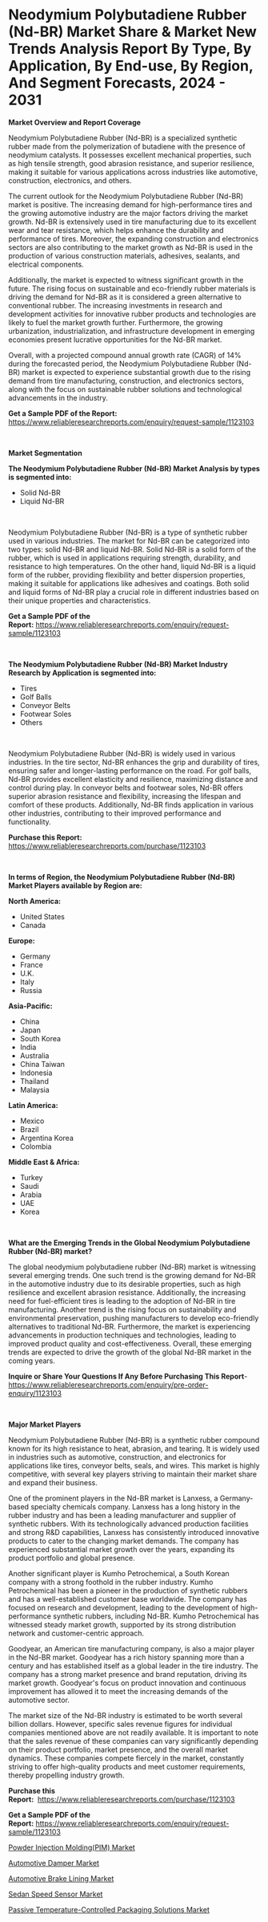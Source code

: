 <p><h1>Neodymium Polybutadiene Rubber (Nd-BR) Market Share & Market New Trends Analysis Report By Type, By Application, By End-use, By Region, And Segment Forecasts, 2024 - 2031</h1></p><p><strong>Market Overview and Report Coverage</strong></p>
<p><p>Neodymium Polybutadiene Rubber (Nd-BR) is a specialized synthetic rubber made from the polymerization of butadiene with the presence of neodymium catalysts. It possesses excellent mechanical properties, such as high tensile strength, good abrasion resistance, and superior resilience, making it suitable for various applications across industries like automotive, construction, electronics, and others.</p><p>The current outlook for the Neodymium Polybutadiene Rubber (Nd-BR) market is positive. The increasing demand for high-performance tires and the growing automotive industry are the major factors driving the market growth. Nd-BR is extensively used in tire manufacturing due to its excellent wear and tear resistance, which helps enhance the durability and performance of tires. Moreover, the expanding construction and electronics sectors are also contributing to the market growth as Nd-BR is used in the production of various construction materials, adhesives, sealants, and electrical components.</p><p>Additionally, the market is expected to witness significant growth in the future. The rising focus on sustainable and eco-friendly rubber materials is driving the demand for Nd-BR as it is considered a green alternative to conventional rubber. The increasing investments in research and development activities for innovative rubber products and technologies are likely to fuel the market growth further. Furthermore, the growing urbanization, industrialization, and infrastructure development in emerging economies present lucrative opportunities for the Nd-BR market.</p><p>Overall, with a projected compound annual growth rate (CAGR) of 14% during the forecasted period, the Neodymium Polybutadiene Rubber (Nd-BR) market is expected to experience substantial growth due to the rising demand from tire manufacturing, construction, and electronics sectors, along with the focus on sustainable rubber solutions and technological advancements in the industry.</p></p>
<p><strong>Get a Sample PDF of the Report:</strong> <a href="https://www.reliableresearchreports.com/enquiry/request-sample/1123103">https://www.reliableresearchreports.com/enquiry/request-sample/1123103</a></p>
<p>&nbsp;</p>
<p><strong>Market Segmentation</strong></p>
<p><strong>The Neodymium Polybutadiene Rubber (Nd-BR) Market Analysis by types is segmented into:</strong></p>
<p><ul><li>Solid Nd-BR</li><li>Liquid Nd-BR</li></ul></p>
<p>&nbsp;</p>
<p><p>Neodymium Polybutadiene Rubber (Nd-BR) is a type of synthetic rubber used in various industries. The market for Nd-BR can be categorized into two types: solid Nd-BR and liquid Nd-BR. Solid Nd-BR is a solid form of the rubber, which is used in applications requiring strength, durability, and resistance to high temperatures. On the other hand, liquid Nd-BR is a liquid form of the rubber, providing flexibility and better dispersion properties, making it suitable for applications like adhesives and coatings. Both solid and liquid forms of Nd-BR play a crucial role in different industries based on their unique properties and characteristics.</p></p>
<p><strong>Get a Sample PDF of the Report:</strong>&nbsp;<a href="https://www.reliableresearchreports.com/enquiry/request-sample/1123103">https://www.reliableresearchreports.com/enquiry/request-sample/1123103</a></p>
<p>&nbsp;</p>
<p><strong>The Neodymium Polybutadiene Rubber (Nd-BR) Market Industry Research by Application is segmented into:</strong></p>
<p><ul><li>Tires</li><li>Golf Balls</li><li>Conveyor Belts</li><li>Footwear Soles</li><li>Others</li></ul></p>
<p>&nbsp;</p>
<p><p>Neodymium Polybutadiene Rubber (Nd-BR) is widely used in various industries. In the tire sector, Nd-BR enhances the grip and durability of tires, ensuring safer and longer-lasting performance on the road. For golf balls, Nd-BR provides excellent elasticity and resilience, maximizing distance and control during play. In conveyor belts and footwear soles, Nd-BR offers superior abrasion resistance and flexibility, increasing the lifespan and comfort of these products. Additionally, Nd-BR finds application in various other industries, contributing to their improved performance and functionality.</p></p>
<p><strong>Purchase this Report:</strong>&nbsp; <a href="https://www.reliableresearchreports.com/purchase/1123103">https://www.reliableresearchreports.com/purchase/1123103</a></p>
<p>&nbsp;</p>
<p><strong>In terms of Region, the Neodymium Polybutadiene Rubber (Nd-BR) Market Players available by Region are:</strong></p>
<p>
    <p> <strong> North America: </strong>
        <ul>
            <li>United States</li>
            <li>Canada</li>
        </ul>
        </p> 
    <p> <strong> Europe: </strong>
        <ul>
            <li>Germany</li>
            <li>France</li>
            <li>U.K.</li>
            <li>Italy</li>
            <li>Russia</li>
        </ul>
        </p> 
    <p> <strong> Asia-Pacific: </strong>
        <ul>
            <li>China</li>
            <li>Japan</li>
            <li>South Korea</li>
            <li>India</li>
            <li>Australia</li>
            <li>China Taiwan</li>
            <li>Indonesia</li>
            <li>Thailand</li>
            <li>Malaysia</li>
        </ul>
        </p> 
    <p> <strong> Latin America: </strong>
        <ul>
            <li>Mexico</li>
            <li>Brazil</li>
            <li>Argentina Korea</li>
            <li>Colombia</li>
        </ul>
        </p> 
    <p> <strong> Middle East & Africa: </strong>
        <ul>
            <li>Turkey</li>
            <li>Saudi</li>
            <li>Arabia</li>
            <li>UAE</li>
            <li>Korea</li>
        </ul>
    </p>
    </p>
<p>&nbsp;</p>
<p><strong>What are the Emerging Trends in the Global Neodymium Polybutadiene Rubber (Nd-BR) market?</strong></p>
<p><p>The global neodymium polybutadiene rubber (Nd-BR) market is witnessing several emerging trends. One such trend is the growing demand for Nd-BR in the automotive industry due to its desirable properties, such as high resilience and excellent abrasion resistance. Additionally, the increasing need for fuel-efficient tires is leading to the adoption of Nd-BR in tire manufacturing. Another trend is the rising focus on sustainability and environmental preservation, pushing manufacturers to develop eco-friendly alternatives to traditional Nd-BR. Furthermore, the market is experiencing advancements in production techniques and technologies, leading to improved product quality and cost-effectiveness. Overall, these emerging trends are expected to drive the growth of the global Nd-BR market in the coming years.</p></p>
<p><strong>Inquire or Share Your Questions If Any Before Purchasing This Report</strong>- <a href="https://www.reliableresearchreports.com/enquiry/pre-order-enquiry/1123103">https://www.reliableresearchreports.com/enquiry/pre-order-enquiry/1123103</a></p>
<p>&nbsp;</p>
<p><strong>Major Market Players</strong></p>
<p><p>Neodymium Polybutadiene Rubber (Nd-BR) is a synthetic rubber compound known for its high resistance to heat, abrasion, and tearing. It is widely used in industries such as automotive, construction, and electronics for applications like tires, conveyor belts, seals, and wires. This market is highly competitive, with several key players striving to maintain their market share and expand their business.</p><p>One of the prominent players in the Nd-BR market is Lanxess, a Germany-based specialty chemicals company. Lanxess has a long history in the rubber industry and has been a leading manufacturer and supplier of synthetic rubbers. With its technologically advanced production facilities and strong R&D capabilities, Lanxess has consistently introduced innovative products to cater to the changing market demands. The company has experienced substantial market growth over the years, expanding its product portfolio and global presence.</p><p>Another significant player is Kumho Petrochemical, a South Korean company with a strong foothold in the rubber industry. Kumho Petrochemical has been a pioneer in the production of synthetic rubbers and has a well-established customer base worldwide. The company has focused on research and development, leading to the development of high-performance synthetic rubbers, including Nd-BR. Kumho Petrochemical has witnessed steady market growth, supported by its strong distribution network and customer-centric approach.</p><p>Goodyear, an American tire manufacturing company, is also a major player in the Nd-BR market. Goodyear has a rich history spanning more than a century and has established itself as a global leader in the tire industry. The company has a strong market presence and brand reputation, driving its market growth. Goodyear's focus on product innovation and continuous improvement has allowed it to meet the increasing demands of the automotive sector. </p><p>The market size of the Nd-BR industry is estimated to be worth several billion dollars. However, specific sales revenue figures for individual companies mentioned above are not readily available. It is important to note that the sales revenue of these companies can vary significantly depending on their product portfolio, market presence, and the overall market dynamics. These companies compete fiercely in the market, constantly striving to offer high-quality products and meet customer requirements, thereby propelling industry growth.</p></p>
<p><strong>Purchase this Report:</strong>&nbsp;&nbsp;<a href="https://www.reliableresearchreports.com/purchase/1123103">https://www.reliableresearchreports.com/purchase/1123103</a></p>
<p></p>
<p><strong>Get a Sample PDF of the Report:</strong>&nbsp;<a href="https://www.reliableresearchreports.com/enquiry/request-sample/1123103">https://www.reliableresearchreports.com/enquiry/request-sample/1123103</a></p>
<p><p><a href="https://github.com/pizolina/Market-Research-Report-List-2/blob/main/powder-injection-moldingpim-market.md">Powder Injection Molding(PIM) Market</a></p><p><a href="https://www.linkedin.com/pulse/automotive-damper-market-insights-players-forecast-blfge/">Automotive Damper Market</a></p><p><a href="https://www.linkedin.com/pulse/automotive-brake-lining-market-size-share-global-analysis-2owte/">Automotive Brake Lining Market</a></p><p><a href="https://www.linkedin.com/pulse/sedan-speed-sensor-market-size-2023-2030-global-q4cse/">Sedan Speed Sensor Market</a></p><p><a href="https://github.com/lbird53714/Market-Research-Report-List-2/blob/main/passive-temperature-controlled-packaging-solutions-market.md">Passive Temperature-Controlled Packaging Solutions Market</a></p></p>